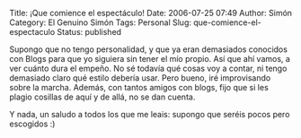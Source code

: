 Title: ¡Que comience el espectáculo!
Date: 2006-07-25 07:49
Author: Simón
Category: El Genuino Simón
Tags: Personal
Slug: que-comience-el-espectaculo
Status: published

Supongo que no tengo personalidad, y que ya eran demasiados conocidos
con Blogs para que yo siguiera sin tener el mío propio. Así que ahí
vamos, a ver cuánto dura el empeño. No sé todavía qué cosas voy a
contar, ni tengo demasiado claro qué estilo debería usar. Pero bueno,
iré improvisando sobre la marcha. Además, con tantos amigos con blogs,
fijo que si les plagio cosillas de aquí y de allá, no se dan cuenta.

Y nada, un saludo a todos los que me leais: supongo que seréis pocos
pero escogidos :)
